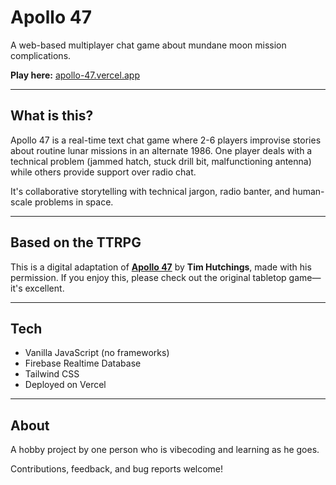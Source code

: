# Apollo 47

A web-based multiplayer chat game about mundane moon mission complications.

**Play here:** [apollo-47.vercel.app](https://apollo-47.vercel.app)

---

## What is this?

Apollo 47 is a real-time text chat game where 2-6 players improvise stories about routine lunar missions in an alternate 1986. One player deals with a technical problem (jammed hatch, stuck drill bit, malfunctioning antenna) while others provide support over radio chat.

It's collaborative storytelling with technical jargon, radio banter, and human-scale problems in space.

---

## Based on the TTRPG

This is a digital adaptation of [**Apollo 47**](https://nocturnal-media.itch.io/apollo-47) by **Tim Hutchings**, made with his permission. If you enjoy this, please check out the original tabletop game—it's excellent.

---

## Tech

- Vanilla JavaScript (no frameworks)
- Firebase Realtime Database
- Tailwind CSS
- Deployed on Vercel

---

## About

A hobby project by one person who is vibecoding and learning as he goes.

Contributions, feedback, and bug reports welcome!
